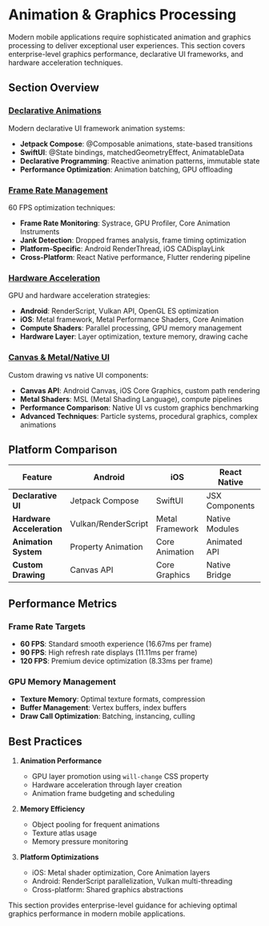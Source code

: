 # Animation & Graphics Processing

Modern mobile applications require sophisticated animation and graphics processing to deliver exceptional user experiences. This section covers enterprise-level graphics performance, declarative UI frameworks, and hardware acceleration techniques.

## Section Overview

### [Declarative Animations](/en/mobile/graphics/declarative-animations)
Modern declarative UI framework animation systems:
- **Jetpack Compose**: @Composable animations, state-based transitions
- **SwiftUI**: @State bindings, matchedGeometryEffect, AnimatableData
- **Declarative Programming**: Reactive animation patterns, immutable state
- **Performance Optimization**: Animation batching, GPU offloading

### [Frame Rate Management](/en/mobile/graphics/frame-rate-management)
60 FPS optimization techniques:
- **Frame Rate Monitoring**: Systrace, GPU Profiler, Core Animation Instruments
- **Jank Detection**: Dropped frames analysis, frame timing optimization
- **Platform-Specific**: Android RenderThread, iOS CADisplayLink
- **Cross-Platform**: React Native performance, Flutter rendering pipeline

### [Hardware Acceleration](/en/mobile/graphics/hardware-acceleration)
GPU and hardware acceleration strategies:
- **Android**: RenderScript, Vulkan API, OpenGL ES optimization
- **iOS**: Metal framework, Metal Performance Shaders, Core Animation
- **Compute Shaders**: Parallel processing, GPU memory management
- **Hardware Layer**: Layer optimization, texture memory, drawing cache

### [Canvas & Metal/Native UI](/en/mobile/graphics/canvas-metal-native)
Custom drawing vs native UI components:
- **Canvas API**: Android Canvas, iOS Core Graphics, custom path rendering
- **Metal Shaders**: MSL (Metal Shading Language), compute pipelines
- **Performance Comparison**: Native UI vs custom graphics benchmarking
- **Advanced Techniques**: Particle systems, procedural graphics, complex animations

## Platform Comparison

| Feature | Android | iOS | React Native | Flutter |
|---------|---------|-----|--------------|---------|
| **Declarative UI** | Jetpack Compose | SwiftUI | JSX Components | Widget Tree |
| **Hardware Acceleration** | Vulkan/RenderScript | Metal Framework | Native Modules | Skia Engine |
| **Animation System** | Property Animation | Core Animation | Animated API | Tween System |
| **Custom Drawing** | Canvas API | Core Graphics | Native Bridge | CustomPainter |

## Performance Metrics

### Frame Rate Targets
- **60 FPS**: Standard smooth experience (16.67ms per frame)
- **90 FPS**: High refresh rate displays (11.11ms per frame)
- **120 FPS**: Premium device optimization (8.33ms per frame)

### GPU Memory Management
- **Texture Memory**: Optimal texture formats, compression
- **Buffer Management**: Vertex buffers, index buffers
- **Draw Call Optimization**: Batching, instancing, culling

## Best Practices

1. **Animation Performance**
   - GPU layer promotion using `will-change` CSS property
   - Hardware acceleration through layer creation
   - Animation frame budgeting and scheduling

2. **Memory Efficiency**
   - Object pooling for frequent animations
   - Texture atlas usage
   - Memory pressure monitoring

3. **Platform Optimizations**
   - iOS: Metal shader optimization, Core Animation layers
   - Android: RenderScript parallelization, Vulkan multi-threading
   - Cross-platform: Shared graphics abstractions

This section provides enterprise-level guidance for achieving optimal graphics performance in modern mobile applications.
